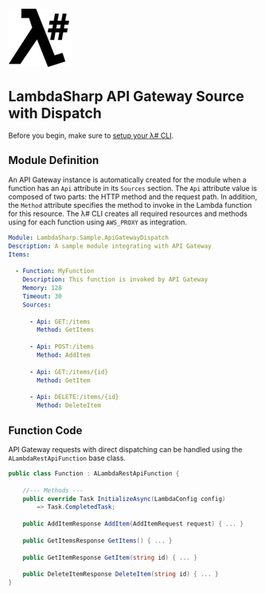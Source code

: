 ![λ#](../../Docs/LambdaSharpLogo.png)

# LambdaSharp API Gateway Source with Dispatch

Before you begin, make sure to [setup your λ# CLI](../../Docs/ReadMe.md).

## Module Definition

An API Gateway instance is automatically created for the module when a function has an `Api` attribute in its `Sources` section. The `Api` attribute value is composed of two parts: the HTTP method and the request path. In addition, the `Method` attribute specifies the method to invoke in the Lambda function for this resource. The λ# CLI creates all required resources and methods using for each function using `AWS_PROXY` as integration.

```yaml
Module: LambdaSharp.Sample.ApiGatewayDispatch
Description: A sample module integrating with API Gateway
Items:

  - Function: MyFunction
    Description: This function is invoked by API Gateway
    Memory: 128
    Timeout: 30
    Sources:

      - Api: GET:/items
        Method: GetItems

      - Api: POST:/items
        Method: AddItem

      - Api: GET:/items/{id}
        Method: GetItem

      - Api: DELETE:/items/{id}
        Method: DeleteItem
```

## Function Code

API Gateway requests with direct dispatching can be handled using the `ALambdaRestApiFunction` base class.

```csharp
public class Function : ALambdaRestApiFunction {

    //--- Methods ---
    public override Task InitializeAsync(LambdaConfig config)
        => Task.CompletedTask;

    public AddItemResponse AddItem(AddItemRequest request) { ... }

    public GetItemsResponse GetItems() { ... }

    public GetItemResponse GetItem(string id) { ... }

    public DeleteItemResponse DeleteItem(string id) { ... }
}
```
